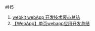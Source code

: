 #H5

1. [webkit webApp 开发技术要点总结](http://www.cnblogs.com/pifoo/archive/2011/05/28/webkit-webapp.html)
2. [【WebApp】单页webapp应用开发总结](http://my.oschina.net/maomi/blog/183790)
